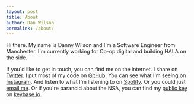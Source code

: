 ```yaml
---
layout: post
title: About
author: Dan Wilson
permalink: /about/
---
```


Hi there. My name is Danny Wilson and I'm a Software Engineer from Manchester. I'm currently working for Co-op digital
and building HALA on the side. 

If you'd like to get in touch, you can find me on the internet. I share on [Twitter](http://twitter.com/danwlsn). I put most of my code on [GitHub](http://github.com/danwlsn). You can see what I'm seeing on [Instagram](http://instagram.com/danwlsnn). And listen to what I'm listening to on [Spotify](https://open.spotify.com/user/3fklxwqjac5h4rexififydfk1?si=u05q0bfPTFC2vJ0DZJhwbA). Or you could just <a href="mailto:danwlsn@posteo.net">email me</a>. Or if you're paranoid about the NSA, you can find my [public key](https://keybase.io/wilson) on [keybase.io](https://keybase.io).
